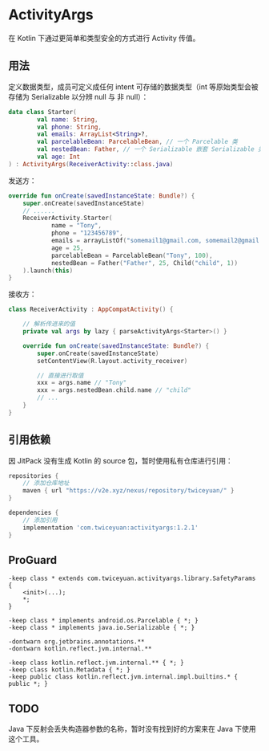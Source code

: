 # ActivityArgs

在 Kotlin 下通过更简单和类型安全的方式进行 Activity 传值。

## 用法 

定义数据类型，成员可定义成任何 intent 可存储的数据类型（int 等原始类型会被存储为 Serializable 以分辨 null 与 非 null）：

```kotlin
data class Starter(
        val name: String,
        val phone: String,
        val emails: ArrayList<String>?,
        val parcelableBean: ParcelableBean, // 一个 Parcelable 类
        val nestedBean: Father, // 一个 Serializable 嵌套 Serializable 类
        val age: Int
) : ActivityArgs(ReceiverActivity::class.java)
```


发送方：

```kotlin
override fun onCreate(savedInstanceState: Bundle?) {
    super.onCreate(savedInstanceState)
    // ......
    ReceiverActivity.Starter(
            name = "Tony",
            phone = "123456789",
            emails = arrayListOf("somemail1@gmail.com, somemail2@gmail.com"),
            age = 25,
            parcelableBean = ParcelableBean("Tony", 100),
            nestedBean = Father("Father", 25, Child("child", 1))
    ).launch(this)
}
```


接收方：

```kotlin
class ReceiverActivity : AppCompatActivity() {

    // 解析传进来的值
    private val args by lazy { parseActivityArgs<Starter>() }

    override fun onCreate(savedInstanceState: Bundle?) {
        super.onCreate(savedInstanceState)
        setContentView(R.layout.activity_receiver)

        // 直接进行取值
        xxx = args.name // "Tony"
        xxx = args.nestedBean.child.name // "child"
        // ...
    }
}
```

## 引用依赖

因 JitPack 没有生成 Kotlin 的 source 包，暂时使用私有仓库进行引用：

```groovy
repositories {
    // 添加仓库地址
    maven { url "https://v2e.xyz/nexus/repository/twiceyuan/" }
}

dependencies {
    // 添加引用
    implementation 'com.twiceyuan:activityargs:1.2.1'
}
```

## ProGuard

```
-keep class * extends com.twiceyuan.activityargs.library.SafetyParams {
    <init>(...);
    *;
}

-keep class * implements android.os.Parcelable { *; }
-keep class * implements java.io.Serializable { *; }

-dontwarn org.jetbrains.annotations.**
-dontwarn kotlin.reflect.jvm.internal.**

-keep class kotlin.reflect.jvm.internal.** { *; }
-keep class kotlin.Metadata { *; }
-keep public class kotlin.reflect.jvm.internal.impl.builtins.* { public *; }
```

## TODO

Java 下反射会丢失构造器参数的名称，暂时没有找到好的方案来在 Java 下使用这个工具。